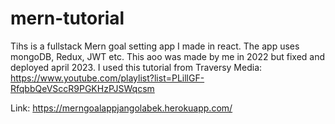 # mern-tutorial

Tihs is a fullstack Mern goal setting app I made in react. The app uses mongoDB, Redux, JWT etc. This aoo was made by me in 2022 but fixed and deployed april 2023. I used this tutorial from Traversy Media: https://www.youtube.com/playlist?list=PLillGF-RfqbbQeVSccR9PGKHzPJSWqcsm

Link: https://merngoalappjangolabek.herokuapp.com/
